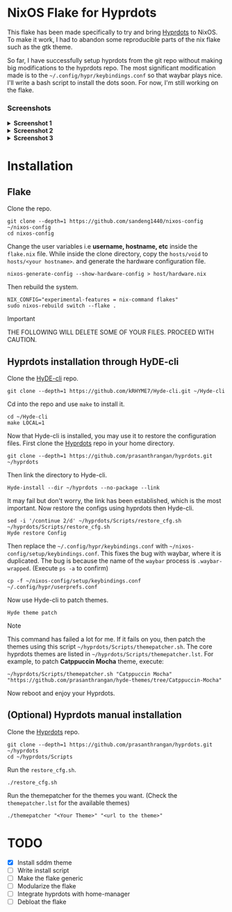 # NixOS Flake for Hyprdots
This flake has been made specifically to try and bring [Hyprdots](https://github.com/prasanthrangan/hyprdots) to NixOS. To make it work, I had to abandon some reproducible parts of the nix flake such as the gtk theme. 

So far, I have successfully setup hyprdots from the git repo without making big modifications to the hyprdots repo. The most significant modification made is to the `~/.config/hypr/keybindings.conf` so that waybar plays nice. I'll write a bash script to install the dots soon. For now, I'm still working on the flake.

### Screenshots
<details>
<summary><b>Screenshot 1</b></summary>

 ![Screenshot1](https://github.com/user-attachments/assets/c08cbd70-79d8-4793-a37d-b1452dbadead)
</details>
<details>
<summary><b>Screenshot 2</b></summary>
 
 ![Screenshot2](https://github.com/user-attachments/assets/a2a4af8e-dd90-40c4-b187-b8dedbf971bb)
</details>
<details>
<summary><b>Screenshot 3</b></summary>
 
 ![Screenshot3](https://github.com/user-attachments/assets/972bd91d-8fdc-4b72-a905-5893603cf09c)
</details>

# Installation
## Flake
Clone the repo.
```
git clone --depth=1 https://github.com/sandeng1440/nixos-config ~/nixos-config
cd nixos-config
```

Change the user variables i.e **username, hostname, etc** inside the `flake.nix` file.
While inside the clone directory, copy the `hosts/void` to `hosts/<your hostname>`.
and generate the hardware configuration file.
```
nixos-generate-config --show-hardware-config > host/hardware.nix
```
Then rebuild the system.
```
NIX_CONFIG="experimental-features = nix-command flakes" 
sudo nixos-rebuild switch --flake .
```


> [!IMPORTANT]
> THE FOLLOWING WILL DELETE SOME OF YOUR FILES. PROCEED WITH CAUTION. 

## Hyprdots installation through HyDE-cli
Clone the [HyDE-cli](https://github.com/kRHYME7/Hyde-cli) repo.
```
git clone --depth=1 https://github.com/kRHYME7/Hyde-cli.git ~/Hyde-cli
```
Cd into the repo and use `make` to install it.
```
cd ~/Hyde-cli
make LOCAL=1
```
Now that Hyde-cli is installed, you may use it to restore the configuration files.
First clone the [Hyprdots](https://github.com/prasanthrangan/hyprdots) repo in your home directory.
```
git clone --depth=1 https://github.com/prasanthrangan/hyprdots.git ~/hyprdots
```
Then link the directory to Hyde-cli.
```
Hyde-install --dir ~/hyprdots --no-package --link
```
It may fail but don't worry, the link has been established, which is the most important.
Now restore the configs using hyprdots then Hyde-cli.
```
sed -i '/continue 2/d' ~/hyprdots/Scripts/restore_cfg.sh
~/hyprdots/Scripts/restore_cfg.sh
Hyde restore Config
```
Then replace the `~/.config/hypr/keybindings.conf` with `~/nixos-config/setup/keybindings.conf`. This fixes the bug with waybar, where it is duplicated. The bug is because the name of the `waybar` process is `.waybar-wrapped`. (Execute `ps -a` to confirm)
```
cp -f ~/nixos-config/setup/keybindings.conf ~/.config/hypr/userprefs.conf
```
Now use Hyde-cli to patch themes.
```
Hyde theme patch
```
 
> [!NOTE]
> This command has failed a lot for me. If it fails on you, then patch the themes using this script `~/hyprdots/Scripts/themepatcher.sh`. The core hyprdots themes are listed in `~/hyprdots/Scripts/themepatcher.lst`.
> For example, to patch **Catppuccin Mocha** theme, execute:
> ```
> ~/hyprdots/Scripts/themepatcher.sh "Catppuccin Mocha" "https://github.com/prasanthrangan/hyde-themes/tree/Catppuccin-Mocha"
> ```
 
Now reboot and enjoy your Hyprdots.

## (Optional) Hyprdots manual installation 
Clone the [Hyprdots](https://github.com/prasanthrangan/hyprdots) repo.
```
git clone --depth=1 https://github.com/prasanthrangan/hyprdots.git ~/hyprdots
cd ~/hyprdots/Scripts
```
Run the `restore_cfg.sh`.
```
./restore_cfg.sh
```
Run the themepatcher for the themes you want. (Check the `themepatcher.lst` for the available themes)
```
./themepatcher "<Your Theme>" "<url to the theme>"
```

# TODO
- [X] Install sddm theme
- [ ] Write install script
- [ ] Make the flake generic
- [ ] Modularize the flake
- [ ] Integrate hyprdots with home-manager
- [ ] Debloat the flake
